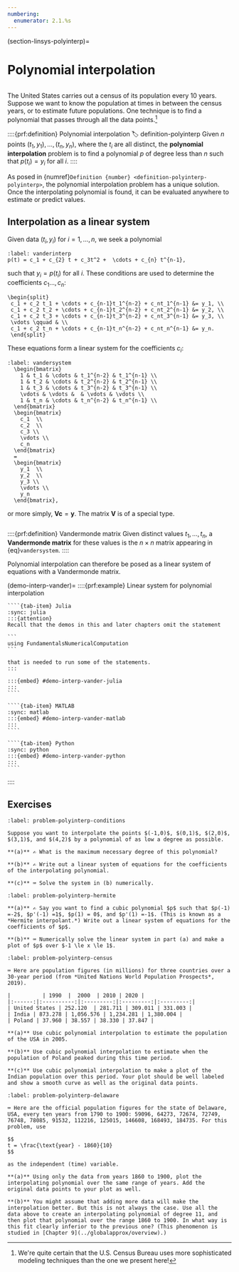 ```yaml
---
numbering:
  enumerator: 2.1.%s
---
```

(section-linsys-polyinterp)=
# Polynomial interpolation

```{index} interpolation
```

The United States carries out a census of its population every 10 years. Suppose we want to know the population at times in between the census years, or to estimate future populations. One technique is to find a polynomial that passes through all the data points.[^census]

::::{prf:definition} Polynomial interpolation
:label: definition-polyinterp
Given $n$ points $(t_1,y_1),\ldots,(t_n,y_n)$, where the $t_i$ are all distinct, the **polynomial interpolation** problem is to find a polynomial $p$ of degree less than $n$ such that $p(t_i)=y_i$ for all $i$.
::::

As posed in {numref}`Definition {number} <definition-polyinterp-polyinterp>`, the polynomial interpolation problem has a unique solution. Once the interpolating polynomial is found, it can be evaluated anywhere to estimate or predict values. 

[^census]: We're quite certain that the U.S. Census Bureau uses more sophisticated modeling techniques than the one we present here!

## Interpolation as a linear system

Given data $(t_i,y_i)$ for $i=1,\ldots,n$, we seek a polynomial

```{math}
:label: vanderinterp
p(t) = c_1 + c_{2} t + c_3t^2 +  \cdots + c_{n} t^{n-1},
```

such that $y_i=p(t_i)$ for all $i$. These conditions are used to determine the coefficients $c_1\ldots,c_n$:

```{math}
\begin{split}
 c_1 + c_2 t_1 + \cdots + c_{n-1}t_1^{n-2} + c_nt_1^{n-1} &= y_1, \\
 c_1 + c_2 t_2 + \cdots + c_{n-1}t_2^{n-2} + c_nt_2^{n-1} &= y_2, \\
 c_1 + c_2 t_3 + \cdots + c_{n-1}t_3^{n-2} + c_nt_3^{n-1} &= y_3, \\
 \vdots \qquad & \\
 c_1 + c_2 t_n + \cdots + c_{n-1}t_n^{n-2} + c_nt_n^{n-1} &= y_n.
 \end{split}
```

These equations form a linear system for the coefficients $c_i$:

```{math}
:label: vandersystem
  \begin{bmatrix}
    1 & t_1 & \cdots & t_1^{n-2} & t_1^{n-1} \\
    1 & t_2 & \cdots & t_2^{n-2} & t_2^{n-1} \\
    1 & t_3 & \cdots & t_3^{n-2} & t_3^{n-1} \\
    \vdots & \vdots &  & \vdots & \vdots \\
    1 & t_n & \cdots & t_n^{n-2} & t_n^{n-1} \\
  \end{bmatrix}
  \begin{bmatrix}
    c_1  \\
    c_2  \\
    c_3 \\
    \vdots \\
    c_n
  \end{bmatrix}
  =
  \begin{bmatrix}
    y_1  \\
    y_2  \\
    y_3 \\
    \vdots \\
    y_n
  \end{bmatrix},
```

or more simply, $\mathbf{V} \mathbf{c} = \mathbf{y}$. The matrix $\mathbf{V}$ is of a special type.

```{index} ! Vandermonde matrix
```

::::{prf:definition} Vandermonde matrix
Given distinct values $t_1,\ldots,t_n$, a **Vandermonde matrix** for these values is the $n\times n$ matrix appearing in {eq}`vandersystem`.
::::

Polynomial interpolation can therefore be posed as a linear system of equations with a Vandermonde matrix.

(demo-interp-vander)=
::::{prf:example} Linear system for polynomial interpolation

`````{tab-set}
````{tab-item} Julia
:sync: julia
:::{attention}
Recall that the demos in this and later chapters omit the statement

```
using FundamentalsNumericalComputation
``` 

that is needed to run some of the statements.
:::

:::{embed} #demo-interp-vander-julia
:::
```` 

````{tab-item} MATLAB
:sync: matlab
:::{embed} #demo-interp-vander-matlab
:::
```` 

````{tab-item} Python
:sync: python
:::{embed} #demo-interp-vander-python
:::
```` 
`````

::::

## Exercises

``````{exercise}
:label: problem-polyinterp-conditions

Suppose you want to interpolate the points $(-1,0)$, $(0,1)$, $(2,0)$, $(3,1)$, and $(4,2)$ by a polynomial of as low a degree as possible.

**(a)** ✍ What is the maximum necessary degree of this polynomial?

**(b)** ✍ Write out a linear system of equations for the coefficients of the interpolating polynomial.

**(c)** ⌨ Solve the system in (b) numerically.
``````

``````{exercise}
:label: problem-polyinterp-hermite

**(a)** ✍ Say you want to find a cubic polynomial $p$ such that $p(-1) =-2$, $p'(-1) =1$, $p(1) = 0$, and $p'(1) =-1$. (This is known as a *Hermite interpolant.*) Write out a linear system of equations for the coefficients of $p$. 

**(b)** ⌨ Numerically solve the linear system in part (a) and make a plot of $p$ over $-1 \le x \le 1$. 
``````

``````{exercise}
:label: problem-polyinterp-census

⌨ Here are population figures (in millions) for three countries over a 30-year period (from *United Nations World Population Prospects*, 2019).

|          | 1990  |  2000  | 2010 | 2020 |
|:------:|:----------:|:---------:|:---------:|:---------:|
| United States | 252.120  | 281.711 | 309.011 | 331.003 |
| India | 873.278 | 1,056.576 | 1,234.281 | 1,380.004 |
| Poland | 37.960 | 38.557 | 38.330 | 37.847 |

**(a)** Use cubic polynomial interpolation to estimate the population of the USA in 2005.

**(b)** Use cubic polynomial interpolation to estimate when the population of Poland peaked during this time period.

**(c)** Use cubic polynomial interpolation to make a plot of the Indian population over this period. Your plot should be well labeled and show a smooth curve as well as the original data points.
``````

``````{exercise}
:label: problem-polyinterp-delaware

⌨ Here are the official population figures for the state of Delaware, USA, every ten years from 1790 to 1900: 59096, 64273, 72674, 72749, 76748, 78085, 91532, 112216, 125015, 146608, 168493, 184735. For this problem, use 

$$
t = \frac{\text{year} - 1860}{10}
$$

as the independent (time) variable.

**(a)** Using only the data from years 1860 to 1900, plot the interpolating polynomial over the same range of years. Add the original data points to your plot as well.

**(b)** You might assume that adding more data will make the interpolation better. But this is not always the case. Use all the data above to create an interpolating polynomial of degree 11, and then plot that polynomial over the range 1860 to 1900. In what way is this fit clearly inferior to the previous one? (This phenomenon is studied in [Chapter 9](../globalapprox/overview).)
``````
